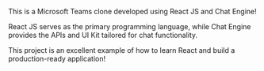 This is a Microsoft Teams clone developed using React JS and Chat Engine!

React JS serves as the primary programming language, while Chat Engine provides the APIs and UI Kit tailored for chat functionality.

This project is an excellent example of how to learn React and build a production-ready application!
